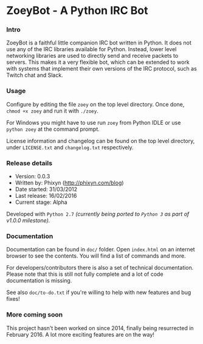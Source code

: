 # ZoeyBot - A Python IRC Bot

### Intro

ZoeyBot is a faithful little companion IRC bot written in Python. It does not use any of the IRC libraries available for Python. Instead, lower level networking libraries are used to directly send and receive packets to servers. This makes it a very flexible bot, which can be extended to work with systems that implement their own versions of the IRC protocol, such as Twitch chat and Slack.

### Usage

Configure by editing the file `zoey` on the top level directory.
Once done, `chmod +x zoey` and run it with `./zoey`.

For Windows you might have to use run `zoey` from Python IDLE or use `python zoey` at the command prompt.

License information and changelog can be found on the top level directory, under `LICENSE.txt` and `changelog.txt` respectively.

### Release details

* Version:        0.0.3
* Written by:     Phixyn (http://phixyn.com/blog)
* Date started:   31/03/2012
* Last release:   16/02/2016
* Current stage:  Alpha

Developed with `Python 2.7` _(currently being ported to `Python 3` as part of v1.0.0 milestone)._

### Documentation

Documentation can be found in `doc/` folder. Open `index.html` on an internet browser to see the contents. You will find a list of commands and more.

For developers/contributors there is also a set of technical documentation. Please note that this is still not fully complete and a lot of code documentation is missing.

See also `doc/to-do.txt` if you're willing to help with new features and bug fixes!

### More coming soon

This project hasn't been worked on since 2014, finally being resurrected in February 2016. A lot more exciting features are on the way!
